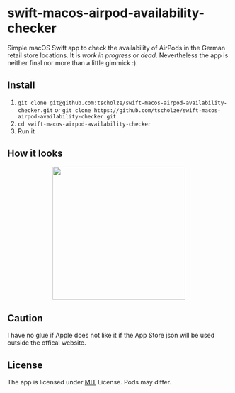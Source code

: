 # swift-macos-airpod-availability-checker
Simple macOS Swift app to check the availability of AirPods in the German retail store locations. It is *work in progress* or *dead*. Nevertheless the app is neither final nor more than a little gimmick :).

## Install
1. `git clone git@github.com:tscholze/swift-macos-airpod-availability-checker.git` or `git clone https://github.com/tscholze/swift-macos-airpod-availability-checker.git`
2. `cd swift-macos-airpod-availability-checker`
5. Run it

## How it looks

<div style="text-align:center">
	<a href="https://github.com/tscholze/swift-macos-airpod-availability-checker/blob/master/docs/screenshot.png">
		<img src="https://github.com/tscholze/swift-macos-airpod-availability-checker/blob/master/docs/screenshot.png" height="300px" />
	</a>
</div>

## Caution

I have no glue if Apple does not like it if the App Store json will be used outside the offical website.

## License
The app is licensed under [MIT](https://en.wikipedia.org/wiki/MIT_License) License. Pods may differ. 
